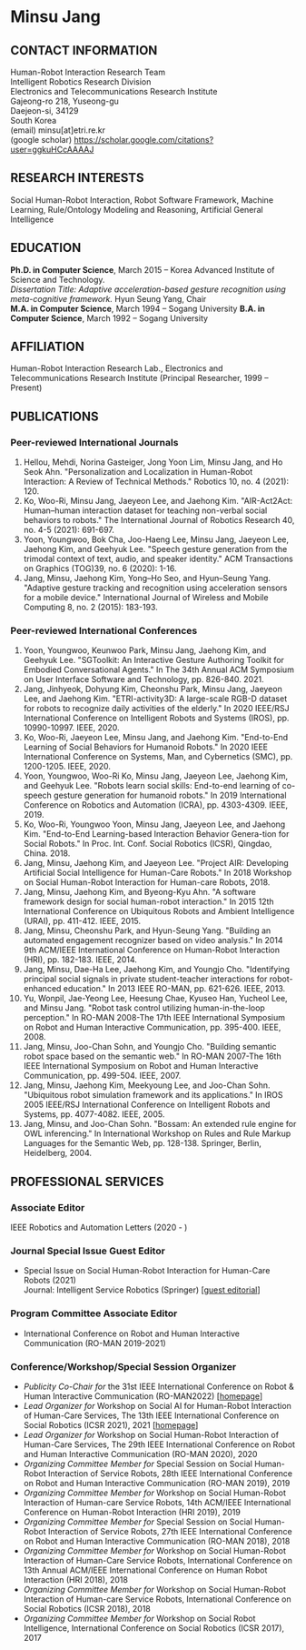 # **Minsu Jang**

## **CONTACT INFORMATION**

Human-Robot Interaction Research Team<br/>
Intelligent Robotics Research Division<br/>
Electronics and Telecommunications Research Institute<br/>
Gajeong-ro 218, Yuseong-gu<br/>
Daejeon-si, 34129<br/>
South Korea<br/>
(email) minsu[at]etri.re.kr<br/>
(google scholar) https://scholar.google.com/citations?user=ggkuHCcAAAAJ

## **RESEARCH INTERESTS**

Social Human-Robot Interaction, Robot Software Framework, Machine Learning, 
Rule/Ontology Modeling and Reasoning, Artificial General Intelligence

## **EDUCATION**

**Ph.D. in Computer Science**, March 2015 – Korea Advanced Institute of Science and Technology.<br/> *Dissertation Title: Adaptive acceleration-based gesture recognition using meta-cognitive framework.* Hyun Seung Yang, Chair<br/>
**M.A. in Computer Science**, March 1994 – Sogang University
**B.A. in Computer Science**, March 1992 – Sogang University

## **AFFILIATION**

Human-Robot Interaction Research Lab., Electronics and Telecommunications Research Institute (Principal Researcher, 1999 – Present)

## **PUBLICATIONS**

### **Peer-reviewed International Journals**

1. Hellou, Mehdi, Norina Gasteiger, Jong Yoon Lim, Minsu Jang, and Ho Seok Ahn. "Personalization and Localization in Human-Robot Interaction: A Review of Technical Methods." Robotics 10, no. 4 (2021): 120.
1.	Ko, Woo-Ri, Minsu Jang, Jaeyeon Lee, and Jaehong Kim. "AIR-Act2Act: Human–human interaction dataset for teaching non-verbal social behaviors to robots." The International Journal of Robotics Research 40, no. 4-5 (2021): 691-697.
1.	Yoon, Youngwoo, Bok Cha, Joo-Haeng Lee, Minsu Jang, Jaeyeon Lee, Jaehong Kim, and Geehyuk Lee. "Speech gesture generation from the trimodal context of text, audio, and speaker identity." ACM Transactions on Graphics (TOG)39, no. 6 (2020): 1-16.
1.	Jang, Minsu, Jaehong Kim, Yong–Ho Seo, and Hyun–Seung Yang. "Adaptive gesture tracking and recognition using acceleration sensors for a mobile device." International Journal of Wireless and Mobile Computing 8, no. 2 (2015): 183-193.

### **Peer-reviewed International Conferences**

1. Yoon, Youngwoo, Keunwoo Park, Minsu Jang, Jaehong Kim, and Geehyuk Lee. "SGToolkit: An Interactive Gesture Authoring Toolkit for Embodied Conversational Agents." In The 34th Annual ACM Symposium on User Interface Software and Technology, pp. 826-840. 2021.
1. Jang, Jinhyeok, Dohyung Kim, Cheonshu Park, Minsu Jang, Jaeyeon Lee, and Jaehong Kim. "ETRI-activity3D: A large-scale RGB-D dataset for robots to recognize daily activities of the elderly." In 2020 IEEE/RSJ International Conference on Intelligent Robots and Systems (IROS), pp. 10990-10997. IEEE, 2020.
1. Ko, Woo-Ri, Jaeyeon Lee, Minsu Jang, and Jaehong Kim. "End-to-End Learning of Social Behaviors for Humanoid Robots." In 2020 IEEE International Conference on Systems, Man, and Cybernetics (SMC), pp. 1200-1205. IEEE, 2020.
1. Yoon, Youngwoo, Woo-Ri Ko, Minsu Jang, Jaeyeon Lee, Jaehong Kim, and Geehyuk Lee. "Robots learn social skills: End-to-end learning of co-speech gesture generation for humanoid robots." In 2019 International Conference on Robotics and Automation (ICRA), pp. 4303-4309. IEEE, 2019.
1. Ko, Woo-Ri, Youngwoo Yoon, Minsu Jang, Jaeyeon Lee, and Jaehong Kim. "End-to-End Learning-based Interaction Behavior Genera-tion for Social Robots." In Proc. Int. Conf. Social Robotics (ICSR), Qingdao, China. 2018.
1. Jang, Minsu, Jaehong Kim, and Jaeyeon Lee. "Project AIR: Developing Artificial Social Intelligence for Human-Care Robots." In 2018 Workshop on Social Human-Robot Interaction for Human-care Robots, 2018.
1. Jang, Minsu, Jaehong Kim, and Byeong-Kyu Ahn. "A software framework design for social human-robot interaction." In 2015 12th International Conference on Ubiquitous Robots and Ambient Intelligence (URAI), pp. 411-412. IEEE, 2015.
1. Jang, Minsu, Cheonshu Park, and Hyun-Seung Yang. "Building an automated engagement recognizer based on video analysis." In 2014 9th ACM/IEEE International Conference on Human-Robot Interaction (HRI), pp. 182-183. IEEE, 2014.
1. Jang, Minsu, Dae-Ha Lee, Jaehong Kim, and Youngjo Cho. "Identifying principal social signals in private student-teacher interactions for robot-enhanced education." In 2013 IEEE RO-MAN, pp. 621-626. IEEE, 2013.
1. Yu, Wonpil, Jae-Yeong Lee, Heesung Chae, Kyuseo Han, Yucheol Lee, and Minsu Jang. "Robot task control utilizing human-in-the-loop perception." In RO-MAN 2008-The 17th IEEE International Symposium on Robot and Human Interactive Communication, pp. 395-400. IEEE, 2008.
1. Jang, Minsu, Joo-Chan Sohn, and Youngjo Cho. "Building semantic robot space based on the semantic web." In RO-MAN 2007-The 16th IEEE International Symposium on Robot and Human Interactive Communication, pp. 499-504. IEEE, 2007.
1. Jang, Minsu, Jaehong Kim, Meekyoung Lee, and Joo-Chan Sohn. "Ubiquitous robot simulation framework and its applications." In IROS 2005 IEEE/RSJ International Conference on Intelligent Robots and Systems, pp. 4077-4082. IEEE, 2005.
1. Jang, Minsu, and Joo-Chan Sohn. "Bossam: An extended rule engine for OWL inferencing." In International Workshop on Rules and Rule Markup Languages for the Semantic Web, pp. 128-138. Springer, Berlin, Heidelberg, 2004.

## **PROFESSIONAL SERVICES**

### **Associate Editor**

IEEE Robotics and Automation Letters (2020 - )

### **Journal Special Issue Guest Editor**

- Special Issue on Social Human-Robot Interaction for Human-Care Robots (2021)<br/>Journal: Intelligent Service Robotics (Springer) [[guest editorial](https://link.springer.com/article/10.1007/s11370-021-00376-5)]

### **Program Committee Associate Editor**

- International Conference on Robot and Human Interactive Communication (RO-MAN 2019-2021)

### **Conference/Workshop/Special Session Organizer**

- *Publicity Co-Chair for* the 31st IEEE International Conference on Robot & Human Interactive Communication (RO-MAN2022) [[homepage](http://www.smile.unina.it/ro-man2022/)]
- *Lead Organizer for* Workshop on Social AI for Human-Robot Interaction of Human-Care Services, The 13th IEEE International Conference on Social Robotics (ICSR 2021), 2021 [[homepage](https://socialrobot-kros.github.io/workshop_socialhri_icsr2021/#)]
- *Lead Organizer for* Workshop on Social Human-Robot Interaction of Human-Care Services, The 29th IEEE International Conference on Robot and Human Interactive Communication (RO-MAN 2020), 2020
- *Organizing Committee Member for* Special Session on Social Human-Robot Interaction of Service Robots, 28th IEEE International Conference on Robot and Human Interactive Communication (RO-MAN 2019), 2019
- *Organizing Committee Member for* Workshop on Social Human-Robot Interaction of Human-care Service Robots, 14th ACM/IEEE International Conference on Human-Robot Interaction (HRI 2019), 2019
- *Organizing Committee Member for* Special Session on Social Human-Robot Interaction of Service Robots, 27th IEEE International Conference on Robot and Human Interactive Communication (RO-MAN 2018), 2018
- *Organizing Committee Member for* Workshop on Social Human-Robot Interaction of Human-Care Service Robots, International Conference on 13th Annual ACM/IEEE International Conference on Human Robot Interaction (HRI 2018), 2018
- *Organizing Committee Member for* Workshop on Social Human-Robot Interaction of Human-care Service Robots, International Conference on Social Robotics (ICSR 2018), 2018
- *Organizing Committee Member for* Workshop on Social Robot Intelligence, International Conference on Social Robotics (ICSR 2017), 2017
